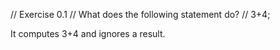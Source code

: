 // Exercise 0.1
// What does the following statement do?
// 3+4;

 It computes 3+4 and ignores a result.
